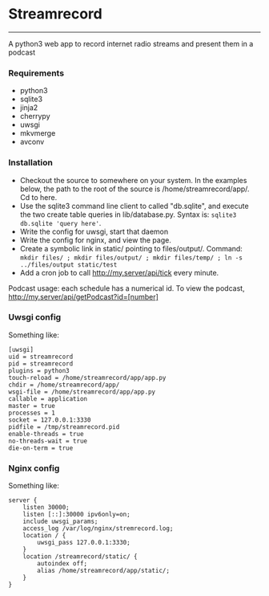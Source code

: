 # Streamrecord
***
A python3 web app to record internet radio streams and present them in a podcast

### Requirements

- python3
- sqlite3
- jinja2
- cherrypy
- uwsgi
- mkvmerge
- avconv

### Installation

- Checkout the source to somewhere on your system. In the examples below, the path to the root of the source is /home/streamrecord/app/. Cd to here.
- Use the sqlite3 command line client to called "db.sqlite", and execute the two create table queries in lib/database.py. Syntax is: `sqlite3 db.sqlite 'query here'`. 
- Write the config for uwsgi, start that daemon
- Write the config for nginx, and view the page.
- Create a symbolic link in static/ pointing to files/output/. Command: `mkdir files/ ; mkdir files/output/ ; mkdir files/temp/ ; ln -s ../files/output static/test `
- Add a cron job to call http://my.server/api/tick every minute. 

Podcast usage: each schedule has a numerical id. To view the podcast, http://my.server/api/getPodcast?id=[number]

### Uwsgi config

Something like:

```
[uwsgi]
uid = streamrecord
pid = streamrecord
plugins = python3
touch-reload = /home/streamrecord/app/app.py
chdir = /home/streamrecord/app/
wsgi-file = /home/streamrecord/app/app.py
callable = application
master = true
processes = 1
socket = 127.0.0.1:3330
pidfile = /tmp/streamrecord.pid
enable-threads = true
no-threads-wait = true
die-on-term = true
```

### Nginx config

Something like:

```
server {
	listen 30000;
	listen [::]:30000 ipv6only=on;
	include uwsgi_params;
	access_log /var/log/nginx/stremrecord.log;
	location / {
		uwsgi_pass 127.0.0.1:3330;
	}
	location /streamrecord/static/ {
		autoindex off;
		alias /home/streamrecord/app/static/;
	}
}
```